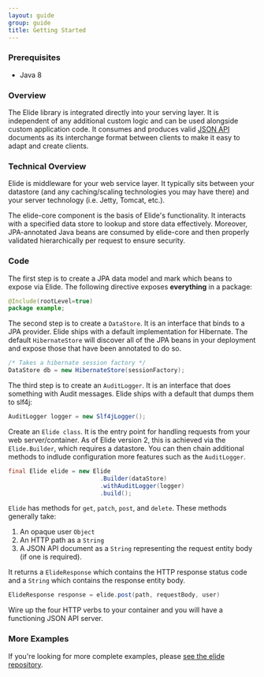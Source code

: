 ```yaml
---
layout: guide
group: guide
title: Getting Started
---
```

### Prerequisites

* Java 8

### Overview

The Elide library is integrated directly into your serving layer. It is independent of any additional custom logic and can be used alongside custom application code. It consumes and produces valid [JSON API](http://jsonapi.org) documents as its interchange format between clients to make it easy to adapt and create clients.

### Technical Overview

Elide is middleware for your web service layer. It typically sits between your datastore (and any caching/scaling technologies you may have there) and your server technology (i.e. Jetty, Tomcat, etc.).

The elide-core component is the basis of Elide's functionality. It interacts with a specified data store to lookup and store data effectively. Moreover, JPA-annotated Java beans are consumed by elide-core and then properly validated hierarchically per request to ensure security.

### Code
The first step is to create a JPA data model and mark which beans to expose via Elide.  The following directive exposes **everything** in a package:

```java
@Include(rootLevel=true)
package example;
```

The second step is to create a `DataStore`.   It is an interface that binds to a JPA provider.  Elide ships with a default implementation for Hibernate.  The default `HibernateStore` will discover all of the JPA beans in your deployment and expose those that have been annotated to do so.

```java
/* Takes a hibernate session factory */
DataStore db = new HibernateStore(sessionFactory);
```

The third step is to create an `AuditLogger`.   It is an interface that does something with Audit messages.  Elide ships with a default that dumps them to slf4j:

```java
AuditLogger logger = new Slf4jLogger();
```

Create an `Elide class`.  It is the entry point for handling requests from your web server/container. As of Elide version 2, this is achieved via the `Elide.Builder`, which requires a datastore. You can then chain additional methods to indlude configuration  more features such as the `AuditLogger`.

```java
final Elide elide = new Elide
                          .Builder(dataStore)
                          .withAuditLogger(logger)
                          .build();
```

`Elide` has methods for `get`, `patch`, `post`, and `delete`.  These methods generally take:

1. An opaque user `Object`
1. An HTTP path as a `String`
1. A JSON API document as a `String` representing the request entity body (if one is required).

It returns a `ElideResponse` which contains the HTTP response status code and a `String` which contains the response entity body.

```java
ElideResponse response = elide.post(path, requestBody, user)
```

Wire up the four HTTP verbs to your container and you will have a functioning JSON API server.

### More Examples

If you're looking for more complete examples, please [see the elide repository](https://github.com/yahoo/elide/tree/master/elide-example).
